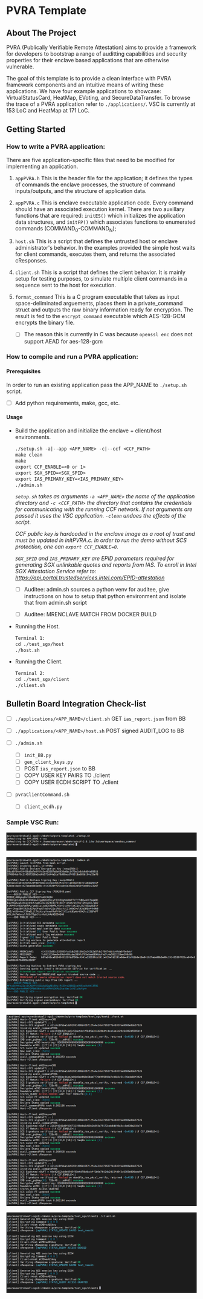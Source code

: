 # PVRA Template

<!-- ABOUT THE PROJECT -->
## About The Project

PVRA (Publically Verifiable Remote Attestation) aims to provide a framework for developers to bootstrap a range of auditting capabilities and security properties for their enclave based applications that are otherwise vulnerable.

The goal of this template is to provide a clean interface with PVRA framework components and an intuitive means of writing these applications. We have four example applications to showcase: VirtualStatusCard, HeatMap, EVoting, and SecureDataTransfer. To browse the trace of a PVRA application refer to ```./applications/```. VSC is currently at 153 LoC and HeatMap at 171 LoC.

## Getting Started

### How to write a PVRA application:

There are five application-specific files that need to be modified for implementing an application.

1. ```appPVRA.h``` This is the header file for the application; it defines the types of commands the enclave processes, the structure of command inputs/outputs, and the structure of application data.

2. ```appPVRA.c``` This is enclave executable application code. Every command should have an associated execution kernel. There are two auxillary functions that are required: ```initES()``` which initializes the application data structures, and ```initFP()``` which associates functions to enumerated commands (COMMAND<sub>0</sub>-COMMAND<sub>N</sub>);

3. ```host.sh``` This is a script that defines the untrusted host or enclave administrator's behavior. In the examples provided the simple host waits for client commands, executes them, and returns the associated cResponses.

4. ```client.sh``` This is a script that defines the client behavior. It is mainly setup for testing purposes, to simulate multiple client commands in a sequence sent to the host for execution.

5. ```format_command``` This is a C program executable that takes as input space-deliminated arguements, places them in a private_command struct and outputs the raw binary information ready for encryption. The result is fed to the ```encrypt_command``` executable which AES-128-GCM encrypts the binary file.

    - [ ] The reason this is currently in C was because ```openssl enc``` does not support AEAD for aes-128-gcm



### How to compile and run a PVRA application:


#### Prerequisites

In order to run an existing application pass the APP_NAME to ```./setup.sh``` script.

- [ ] Add python requirements, make, gcc, etc.


#### Usage

* Build the application and initialize the enclave + client/host environments. 
	```
	./setup.sh -a|--app <APP_NAME> -c|--ccf <CCF_PATH>
	make clean
	make
	export CCF_ENABLE=<0 or 1>
	export SGX_SPID=<SGX_SPID>
	export IAS_PRIMARY_KEY=<IAS_PRIMARY_KEY>
	./admin.sh
	```
	_```setup.sh``` takes as arguments ```-a <APP_NAME>``` the name of the application directory and ```-c <CCF_PATH>``` the directory that contains the credentials for communicating with the running CCF network. If not arguments are passed it uses the VSC application. ```-clean``` undoes the effects of the script._

	_CCF public key is hardcoded in the enclave image as a root of trust and must be updated in initPVRA.c. In order to run the demo without SCS protection, one can ```export CCF_ENABLE=0```._

	_```SGX_SPID``` and ```IAS_PRIMARY_KEY``` are EPID parameters required for generating SGX  *unlinkable* quotes and reports from IAS. To enroll in Intel SGX Attestation Service refer to: https://api.portal.trustedservices.intel.com/EPID-attestation_

	- [ ]  Auditee: admin.sh sources a python venv for auditee, give instructions on how to setup that python environment and isolate that from admin.sh script

	- [ ]  Auditee: MRENCLAVE MATCH FROM DOCKER BUILD


* Running the Host.
	```
	Terminal 1:
	cd ./test_sgx/host
	./host.sh
	```

* Running the Client.
	```
	Terminal 2:
	cd ./test_sgx/client
	./client.sh
	```



## Bulletin Board Integration Check-list

- [ ] ```./applications/<APP_NAME>/client.sh``` GET ```ias_report.json``` from BB

- [ ] ```./applications/<APP_NAME>/host.sh``` POST signed AUDIT_LOG to BB

- [ ] ```./admin.sh``` 
	- [ ] ```init_BB.py```
	- [ ] ```gen_client_keys.py```
	- [ ] POST ```ias_report.json``` to BB
	- [ ] COPY USER KEY PAIRS TO ./client
	- [ ] COPY USER ECDH SCRIPT TO ./client

- [ ] ```pvraClientCommand.sh``` 
	- [ ] ```client_ecdh.py```


### Sample VSC Run:

![alt text](./readme/setup.png)

![alt text](./readme/admin.png)

![alt text](./readme/host.png)

![alt text](./readme/client.png)


